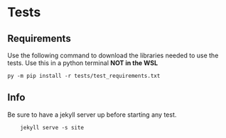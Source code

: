 # Tests

## Requirements

Use the following command to download the libraries needed to use the tests. Use this in a python terminal **NOT in the WSL**

    py -m pip install -r tests/test_requirements.txt

## Info

Be sure to have a jekyll server up before starting any test.

        jekyll serve -s site
